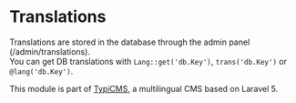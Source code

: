 # Translations

Translations are stored in the database through the admin panel (/admin/translations).  
You can get DB translations with ``` Lang::get('db.Key') ```, ``` trans('db.Key') ``` or ``` @lang('db.Key') ```.

This module is part of [TypiCMS](https://github.com/TypiCMS/Base), a multilingual CMS based on Laravel 5.  
